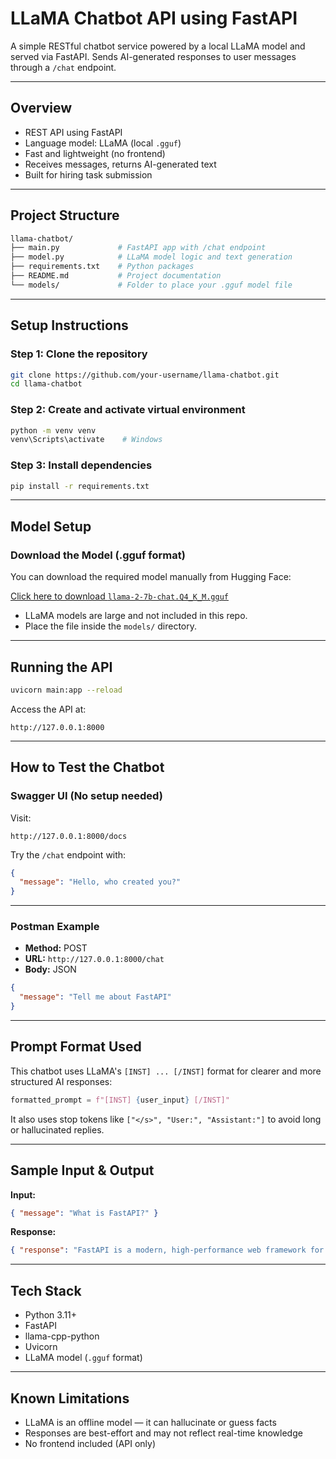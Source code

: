# LLaMA Chatbot API using FastAPI

A simple RESTful chatbot service powered by a local LLaMA model and served via FastAPI. Sends AI-generated responses to user messages through a `/chat` endpoint.

---

## Overview

- REST API using FastAPI
- Language model: LLaMA (local `.gguf`)
- Fast and lightweight (no frontend)
- Receives messages, returns AI-generated text
- Built for hiring task submission

---

## Project Structure

```graphql
llama-chatbot/
├── main.py             # FastAPI app with /chat endpoint
├── model.py            # LLaMA model logic and text generation
├── requirements.txt    # Python packages
├── README.md           # Project documentation
└── models/             # Folder to place your .gguf model file
```

---

## Setup Instructions

### Step 1: Clone the repository

```bash
git clone https://github.com/your-username/llama-chatbot.git
cd llama-chatbot
```

### Step 2: Create and activate virtual environment

```bash
python -m venv venv
venv\Scripts\activate    # Windows
```

### Step 3: Install dependencies

```bash
pip install -r requirements.txt
```

---

## Model Setup

### Download the Model (.gguf format)

You can download the required model manually from Hugging Face:

[Click here to download `llama-2-7b-chat.Q4_K_M.gguf`](https://huggingface.co/TheBloke/Llama-2-7B-Chat-GGUF/resolve/main/llama-2-7b-chat.Q4_K_M.gguf)

- LLaMA models are large and not included in this repo.
- Place the file inside the `models/` directory.

---

## Running the API

```bash
uvicorn main:app --reload
```

Access the API at:

```
http://127.0.0.1:8000
```

---

## How to Test the Chatbot

### Swagger UI (No setup needed)

Visit:

```
http://127.0.0.1:8000/docs
```

Try the `/chat` endpoint with:

```json
{
  "message": "Hello, who created you?"
}
```

---

### Postman Example

- **Method:** POST
- **URL:** `http://127.0.0.1:8000/chat`
- **Body:** JSON

```json
{
  "message": "Tell me about FastAPI"
}
```

---

## Prompt Format Used

This chatbot uses LLaMA's `[INST] ... [/INST]` format for clearer and more structured AI responses:

```python
formatted_prompt = f"[INST] {user_input} [/INST]"
```

It also uses stop tokens like `["</s>", "User:", "Assistant:"]` to avoid long or hallucinated replies.

---

## Sample Input & Output

**Input:**

```json
{ "message": "What is FastAPI?" }
```

**Response:**

```json
{ "response": "FastAPI is a modern, high-performance web framework for building APIs with Python." }
```

---

## Tech Stack

- Python 3.11+
- FastAPI
- llama-cpp-python
- Uvicorn
- LLaMA model (`.gguf` format)

---

## Known Limitations

- LLaMA is an offline model — it can hallucinate or guess facts
- Responses are best-effort and may not reflect real-time knowledge
- No frontend included (API only)

